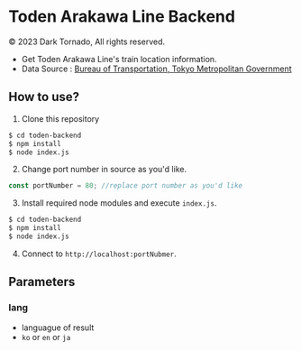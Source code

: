 # Toden Arakawa Line Backend
© 2023 Dark Tornado, All rights reserved.

- Get Toden Arakawa Line's train location information.
- Data Source : [Bureau of Transportation, Tokyo Metropolitan Government](https://ckan.odpt.org/dataset/r_train_location-toei)

## How to use?
1. Clone this repository
```sh
$ cd toden-backend
$ npm install
$ node index.js
```

2. Change port number in source as you'd like.
```javascript
const portNumber = 80; //replace port number as you'd like
```

3. Install required node modules and execute `index.js`.
```sh
$ cd toden-backend
$ npm install
$ node index.js
```

4. Connect to `http://localhost:portNubmer`.


## Parameters
### lang
- languague of result
- `ko` or `en` or `ja`